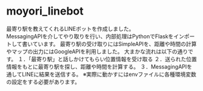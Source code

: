 # moyori_linebot
最寄り駅を教えてくれるLINEボットを作成しました。　　　　　　　　　　　　　　　　　　　　　　　　　　
MessagingAPIを介してやり取りを行い、内部処理はPythonでFlaskをインポートして書いています。
最寄り駅の受け取りにはSimpleAPIを、距離や時間の計算やマップの出力にはGoogleAPIを利用しました。
大まかな流れは以下の通りです。
１．「最寄り駅」と話しかけてもらい位置情報を受け取る
２．送られた位置情報をもとに最寄り駅を探し、距離や時間を計算する。
３．MessagingAPIを通してLINEに結果を送信する。
※実際に動かすにはenvファイルに各種環境変数の設定をする必要があります。
